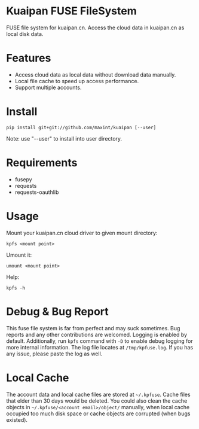 # Kuaipan FUSE FileSystem

FUSE file system for kuaipan.cn. Access the cloud data in kuaipan.cn as local disk data.


# Features

- Access cloud data as local data without download data manually.
- Local file cache to speed up access performance.
- Support multiple accounts.


# Install

```
pip install git+git://github.com/maxint/kuaipan [--user]
```
Note: use "--user" to install into user directory.


# Requirements

- fusepy
- requests
- requests-oauthlib


# Usage

Mount your kuaipan.cn cloud driver to given mount directory:
```
kpfs <mount point>
```

Umount it:
```
umount <mount point>
```

Help:
```
kpfs -h
```


# Debug & Bug Report

This fuse file system is far from perfect and may suck sometimes. Bug reports and any other contributions are welcomed. 
Logging is enabled by default. Additionally, run `kpfs` command with `-D` to enable debug logging for more internal information.
The log file locates at `/tmp/kpfuse.log`. If you has any issue, please paste the log as well.


# Local Cache

The account data and local cache files are stored at `~/.kpfuse`. 
Cache files that elder than 30 days would be deleted.
You could also clean the cache objects in `~/.kpfuse/<account email>/object/` manually, when local cache occupied too much disk space
or cache objects are corrupted (when bugs existed).